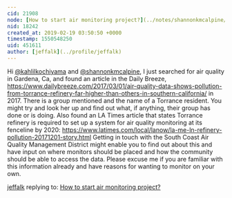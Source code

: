 ```yaml
---
cid: 21908
node: [How to start air monitoring project?](../notes/shannonkmcalpine/02-01-2019/how-to-start-air-monitoring-project)
nid: 18242
created_at: 2019-02-19 03:50:50 +0000
timestamp: 1550548250
uid: 451611
author: [jeffalk](../profile/jeffalk)
---
```


 Hi [@kahlilkochiyama](/profile/kahlilkochiyama) and [@shannonkmcalpine](/profile/shannonkmcalpine), I just searched for air quality in Gardena, Ca, and found an article in the Daily Breeze, 
https://www.dailybreeze.com/2017/03/01/air-quality-data-shows-pollution-from-torrance-refinery-far-higher-than-others-in-southern-california/
in 2017.  There is a group mentioned and the name of a Torrance resident.  You might try and look her up and find out what, if anything, their group has done or is doing. Also found an LA Times article that states Torrance refinery is required to set up a system for air quality monitoring at its fenceline by 2020:
https://www.latimes.com/local/lanow/la-me-ln-refinery-pollution-20171201-story.html
Getting in touch with the South Coast Air Quality Management District  might enable you to find out about this and have input on where monitors should be placed and how the community should be able to access the data. Please excuse me if you are familiar with this information already and have reasons for wanting to monitor on your own.

[jeffalk](../profile/jeffalk) replying to: [How to start air monitoring project?](../notes/shannonkmcalpine/02-01-2019/how-to-start-air-monitoring-project)

